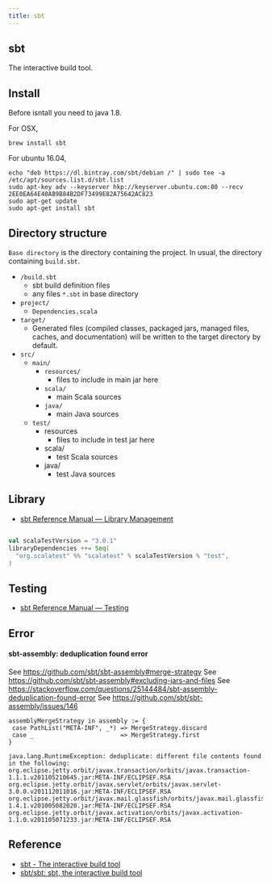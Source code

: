 ```yaml
---
title: sbt
---
```


## sbt
The interactive build tool.

## Install
Before isntall you need to java 1.8.

For OSX,

```
brew install sbt
```

For ubuntu 16.04,

```
echo "deb https://dl.bintray.com/sbt/debian /" | sudo tee -a /etc/apt/sources.list.d/sbt.list
sudo apt-key adv --keyserver hkp://keyserver.ubuntu.com:80 --recv 2EE0EA64E40A89B84B2DF73499E82A75642AC823
sudo apt-get update
sudo apt-get install sbt
```


## Directory structure
`Base directory` is the directory containing the project.
In usual, the directory containing `build.sbt`.


* `/build.sbt`
    * sbt build definition files 
    * any files `*.sbt` in base directory
* `project/`
    * `Dependencies.scala`
* `target/`
    * Generated files (compiled classes, packaged jars, managed files, caches, and documentation) will be written to the target directory by default.
* `src/`
    * `main/`
        * `resources/`
           * files to include in main jar here
        * `scala/`
           * main Scala sources
        * `java/`
           * main Java sources
    * `test/`
        * resources
           * files to include in test jar here
        * scala/
           * test Scala sources
        * java/
           * test Java sources


## Library
* [sbt Reference Manual — Library Management](https://www.scala-sbt.org/1.x/docs/Library-Management.html)

```sbt

val scalaTestVersion = "3.0.1"
libraryDependencies ++= Seq(
  "org.scalatest" %% "scalatest" % scalaTestVersion % "test",
)
```

## Testing
* [sbt Reference Manual — Testing](https://www.scala-sbt.org/1.x/docs/Testing.html)

## Error

#### sbt-assembly: deduplication found error
See https://github.com/sbt/sbt-assembly#merge-strategy
See https://github.com/sbt/sbt-assembly#excluding-jars-and-files
See https://stackoverflow.com/questions/25144484/sbt-assembly-deduplication-found-error
See https://github.com/sbt/sbt-assembly/issues/146

```
assemblyMergeStrategy in assembly := {
 case PathList("META-INF", _*) => MergeStrategy.discard
 case _                        => MergeStrategy.first
}
```

```
java.lang.RuntimeException: deduplicate: different file contents found in the following:
org.eclipse.jetty.orbit/javax.transaction/orbits/javax.transaction-1.1.1.v201105210645.jar:META-INF/ECLIPSEF.RSA
org.eclipse.jetty.orbit/javax.servlet/orbits/javax.servlet-3.0.0.v201112011016.jar:META-INF/ECLIPSEF.RSA
org.eclipse.jetty.orbit/javax.mail.glassfish/orbits/javax.mail.glassfish-1.4.1.v201005082020.jar:META-INF/ECLIPSEF.RSA
org.eclipse.jetty.orbit/javax.activation/orbits/javax.activation-1.1.0.v201105071233.jar:META-INF/ECLIPSEF.RSA
```



## Reference
* [sbt - The interactive build tool](https://www.scala-sbt.org/)
* [sbt/sbt: sbt, the interactive build tool](https://github.com/sbt/sbt)

